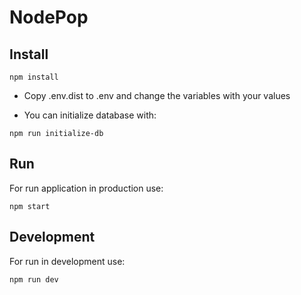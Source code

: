 # NodePop

## Install

```
npm install
```

- Copy .env.dist to .env and change the variables with your values

- You can initialize database with:

```
npm run initialize-db
```

## Run

For run application in production use:

```
npm start
```

## Development

For run in development use:

```
npm run dev
```